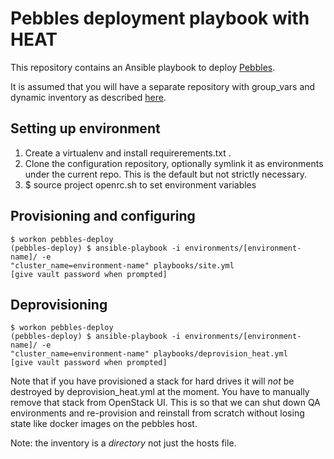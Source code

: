 # Pebbles deployment playbook with HEAT

This repository contains an Ansible playbook to deploy [Pebbles](https://github.com/CSCfi/pebbles).


It is assumed that you will have a separate repository with group_vars and
dynamic inventory as described [here](
https://github.com/CSCfi/pouta-ansible-cluster/blob/master/playbooks/openshift/README.md#advanced-deployment-mechanism-using-heat-for-automated-build-pipelines).


## Setting up environment

1. Create a virtualenv and install requirerements.txt .
2. Clone the configuration repository, optionally symlink it as environments
   under the current repo. This is the default but not strictly necessary.
3. $ source project openrc.sh to set environment variables

## Provisioning and configuring

    $ workon pebbles-deploy
    (pebbles-deploy) $ ansible-playbook -i environments/[environment-name]/ -e
    "cluster_name=environment-name" playbooks/site.yml
    [give vault password when prompted]

## Deprovisioning

    $ workon pebbles-deploy
    (pebbles-deploy) $ ansible-playbook -i environments/[environment-name]/ -e
    "cluster_name=environment-name" playbooks/deprovision_heat.yml
    [give vault password when prompted]

Note that if you have provisioned a stack for hard drives it will *not* be
destroyed by deprovision_heat.yml at the moment. You have to manually remove
that stack from OpenStack UI. This is so that we can shut down QA environments
and re-provision and reinstall from scratch without losing state like docker
images on the pebbles host.

Note: the inventory is a *directory* not just the hosts file.
